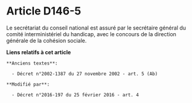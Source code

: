 # Article D146-5

Le secrétariat du conseil national est assuré par le    secrétaire général du comité interministériel du handicap, avec le
concours de la direction générale de la cohésion sociale.

**Liens relatifs à cet article**

	**Anciens textes**:

	  - Décret n°2002-1387 du 27 novembre 2002 - art. 5 (Ab)

	**Modifié par**:

	  - Décret n°2016-197 du 25 février 2016 - art. 4
